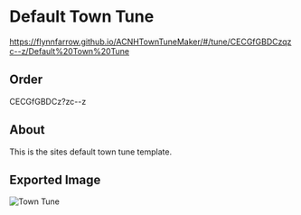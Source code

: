 # Default Town Tune

https://flynnfarrow.github.io/ACNHTownTuneMaker/#/tune/CECGfGBDCzqzc--z/Default%20Town%20Tune

## Order

CECGfGBDCz?zc--z

## About

This is the sites default town tune template.

## Exported Image

![Town Tune](https://flynnfarrow.github.io/ACNHTownTuneMaker/templates/images/acnhtowntune_CECGfGBDCzqzc--z.png)
